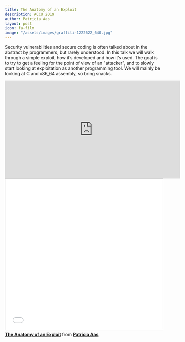 ```yaml
---
title: The Anatomy of an Exploit
description: ACCU 2019
author: Patricia Aas
layout: post
icon: fa-film
image: "/assets/images/graffiti-1222622_640.jpg"
---
```

Security vulnerabilities and secure coding is often talked about in the abstract by programmers, but rarely understood. In this talk we will walk through a simple exploit, how it’s developed and how it’s used. The goal is to try to get a feeling for the point of view of an "attacker", and to slowly start looking at exploitation as another programming tool. We will mainly be looking at C and x86_64 assembly, so bring snacks.

<iframe width="560" height="315" src="https://www.youtube-nocookie.com/embed/tNJfD17TmsM" frameborder="0" allow="accelerometer; autoplay; encrypted-media; gyroscope; picture-in-picture" allowfullscreen></iframe>

<iframe src="//www.slideshare.net/slideshow/embed_code/key/4EAEefFQYa4E1t" width="595" height="485" frameborder="0" marginwidth="0" marginheight="0" scrolling="no" style="border:1px solid #CCC; border-width:1px; margin-bottom:5px; max-width: 100%;" allowfullscreen> </iframe> <div style="margin-bottom:5px"> <strong> <a href="//www.slideshare.net/PatriciaAas/the-anatomy-of-an-exploit" title="The Anatomy of an Exploit" target="_blank">The Anatomy of an Exploit</a> </strong> from <strong><a href="https://www.slideshare.net/PatriciaAas" target="_blank">Patricia Aas</a></strong> </div>